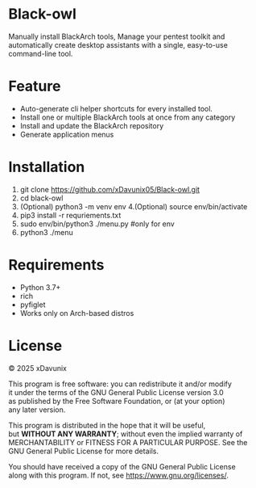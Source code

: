 <!--
keywords: blackarch, blackarch linux, blackarch tools, pentest, pentesting, penetration testing, ethical hacking, hacking tools, security tools, linux security, arch linux, archlinux, cli, terminal, toolkit, automation, helper, menu, installer, batch install, desktop shortcut, cybersecurity, red team, blue team, CTF, bug bounty, exploit, forensics, wireless hacking, malware analysis, reverse engineering, blackarch repository, blackarch installer, blackarch menu, blackarch helper, blackarch automation, blackarch pentest, blackarch categories, blackarch desktop, blackarch launcher, blackarch wrapper, blackarch script, blackarch update, blackarch setup, blackarch easy, blackarch user-friendly
-->

# Black-owl
Manually install BlackArch tools, Manage your pentest toolkit and automatically create desktop assistants with a single, easy-to-use command-line tool.

# Feature
- Auto-generate cli helper shortcuts for every installed tool.
- Install one or multiple BlackArch tools at once from any category
- Install and update the BlackArch repository
- Generate application menus
  
# Installation
  
1. git clone https://github.com/xDavunix05/Black-owl.git
2. cd black-owl
3. (Optional) python3 -m venv env
4.(Optional) source env/bin/activate
5. pip3 install -r requriements.txt
6. sudo env/bin/python3 ./menu.py #only for env
7. python3 ./menu
 
# Requirements
- Python 3.7+
- rich
- pyfiglet
- Works only on Arch-based distros


# License

© 2025 xDavunix

This program is free software: you can redistribute it and/or modify  
it under the terms of the GNU General Public License version 3.0  
as published by the Free Software Foundation, or (at your option)  
any later version.

This program is distributed in the hope that it will be useful,  
but **WITHOUT ANY WARRANTY**; without even the implied warranty of  
MERCHANTABILITY or FITNESS FOR A PARTICULAR PURPOSE. See the  
GNU General Public License for more details.

You should have received a copy of the GNU General Public License  
along with this program. If not, see <https://www.gnu.org/licenses/>.
